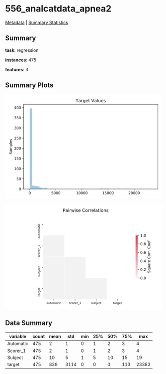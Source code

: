 # 556_analcatdata_apnea2

[Metadata](metadata.yaml) | [Summary Statistics](summary_stats.csv)

## Summary

**task**: regression

**instances**: 475

**features**: 3

## Summary Plots

![Labels](label.svg)

![Corr](corr.svg)

## Data Summary

|	variable	|	count	|	mean	|	std	|	min	|	25%	|	50%	|	75%	|	max|
| --- | --- | --- | --- | --- | --- | --- | --- | --- |
|	Automatic	|	475	|	2	|	1	|	0	|	1	|	2	|	3	|	4
|	Scorer_1	|	475	|	2	|	1	|	0	|	1	|	2	|	3	|	4
|	Subject	|	475	|	10	|	5	|	1	|	5	|	10	|	15	|	19
|	target	|	475	|	839	|	3114	|	0	|	0	|	0	|	113	|	23383
